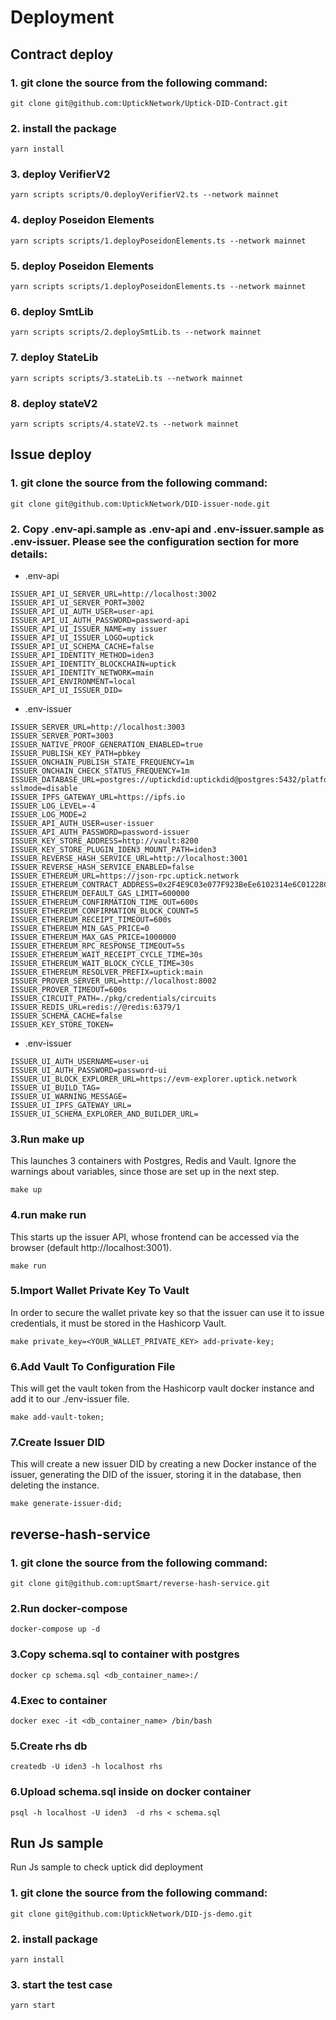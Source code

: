 # Deployment


## Contract deploy

### 1. git clone the source from the following command:
```
git clone git@github.com:UptickNetwork/Uptick-DID-Contract.git
```


### 2. install the package
```
yarn install
```

### 3. deploy VerifierV2
```
yarn scripts scripts/0.deployVerifierV2.ts --network mainnet
```

### 4. deploy Poseidon Elements
```
yarn scripts scripts/1.deployPoseidonElements.ts --network mainnet
```

### 5. deploy Poseidon Elements
```
yarn scripts scripts/1.deployPoseidonElements.ts --network mainnet
```

### 6. deploy SmtLib
```
yarn scripts scripts/2.deploySmtLib.ts --network mainnet
```

### 7. deploy StateLib
```
yarn scripts scripts/3.stateLib.ts --network mainnet
```

### 8. deploy stateV2
```
yarn scripts scripts/4.stateV2.ts --network mainnet
```

## Issue deploy

### 1. git clone the source from the following command:
```
git clone git@github.com:UptickNetwork/DID-issuer-node.git
```

### 2. Copy .env-api.sample as .env-api and .env-issuer.sample as .env-issuer. Please see the configuration section for more details:

- .env-api
```
ISSUER_API_UI_SERVER_URL=http://localhost:3002
ISSUER_API_UI_SERVER_PORT=3002
ISSUER_API_UI_AUTH_USER=user-api
ISSUER_API_UI_AUTH_PASSWORD=password-api
ISSUER_API_UI_ISSUER_NAME=my issuer
ISSUER_API_UI_ISSUER_LOGO=uptick
ISSUER_API_UI_SCHEMA_CACHE=false
ISSUER_API_IDENTITY_METHOD=iden3
ISSUER_API_IDENTITY_BLOCKCHAIN=uptick
ISSUER_API_IDENTITY_NETWORK=main
ISSUER_API_ENVIRONMENT=local
ISSUER_API_UI_ISSUER_DID=
```
- .env-issuer
```
ISSUER_SERVER_URL=http://localhost:3003
ISSUER_SERVER_PORT=3003
ISSUER_NATIVE_PROOF_GENERATION_ENABLED=true
ISSUER_PUBLISH_KEY_PATH=pbkey
ISSUER_ONCHAIN_PUBLISH_STATE_FREQUENCY=1m
ISSUER_ONCHAIN_CHECK_STATUS_FREQUENCY=1m
ISSUER_DATABASE_URL=postgres://uptickdid:uptickdid@postgres:5432/platformid?sslmode=disable
ISSUER_IPFS_GATEWAY_URL=https://ipfs.io
ISSUER_LOG_LEVEL=-4
ISSUER_LOG_MODE=2
ISSUER_API_AUTH_USER=user-issuer
ISSUER_API_AUTH_PASSWORD=password-issuer
ISSUER_KEY_STORE_ADDRESS=http://vault:8200
ISSUER_KEY_STORE_PLUGIN_IDEN3_MOUNT_PATH=iden3
ISSUER_REVERSE_HASH_SERVICE_URL=http://localhost:3001
ISSUER_REVERSE_HASH_SERVICE_ENABLED=false
ISSUER_ETHEREUM_URL=https://json-rpc.uptick.network
ISSUER_ETHEREUM_CONTRACT_ADDRESS=0x2F4E9C03e077F923BeEe6102314e6C01228C67EA
ISSUER_ETHEREUM_DEFAULT_GAS_LIMIT=600000
ISSUER_ETHEREUM_CONFIRMATION_TIME_OUT=600s
ISSUER_ETHEREUM_CONFIRMATION_BLOCK_COUNT=5
ISSUER_ETHEREUM_RECEIPT_TIMEOUT=600s
ISSUER_ETHEREUM_MIN_GAS_PRICE=0
ISSUER_ETHEREUM_MAX_GAS_PRICE=1000000
ISSUER_ETHEREUM_RPC_RESPONSE_TIMEOUT=5s
ISSUER_ETHEREUM_WAIT_RECEIPT_CYCLE_TIME=30s
ISSUER_ETHEREUM_WAIT_BLOCK_CYCLE_TIME=30s
ISSUER_ETHEREUM_RESOLVER_PREFIX=uptick:main
ISSUER_PROVER_SERVER_URL=http://localhost:8002
ISSUER_PROVER_TIMEOUT=600s
ISSUER_CIRCUIT_PATH=./pkg/credentials/circuits
ISSUER_REDIS_URL=redis://@redis:6379/1
ISSUER_SCHEMA_CACHE=false
ISSUER_KEY_STORE_TOKEN=
```

- .env-issuer
```
ISSUER_UI_AUTH_USERNAME=user-ui
ISSUER_UI_AUTH_PASSWORD=password-ui
ISSUER_UI_BLOCK_EXPLORER_URL=https://evm-explorer.uptick.network
ISSUER_UI_BUILD_TAG=
ISSUER_UI_WARNING_MESSAGE=
ISSUER_UI_IPFS_GATEWAY_URL=
ISSUER_UI_SCHEMA_EXPLORER_AND_BUILDER_URL=
```

### 3.Run make up 
This launches 3 containers with Postgres, Redis and Vault. Ignore the warnings about variables, since those are set up in the next step.
```
make up
```

### 4.run make run
 This starts up the issuer API, whose frontend can be accessed via the browser (default http://localhost:3001).
```
make run
```

### 5.Import Wallet Private Key To Vault
In order to secure the wallet private key so that the issuer can use it to issue credentials, it must be stored in the Hashicorp Vault.
```
make private_key=<YOUR_WALLET_PRIVATE_KEY> add-private-key;
```

### 6.Add Vault To Configuration File
This will get the vault token from the Hashicorp vault docker instance and add it to our ./env-issuer file.
```
make add-vault-token;
```

### 7.Create Issuer DID
This will create a new issuer DID by creating a new Docker instance of the issuer, generating the DID of the issuer, storing it in the database, then deleting the instance.
```
make generate-issuer-did;
```

## reverse-hash-service

### 1. git clone the source from the following command:
```
git clone git@github.com:uptSmart/reverse-hash-service.git
```

### 2.Run docker-compose
```
docker-compose up -d
```

### 3.Copy schema.sql to container with postgres
```
docker cp schema.sql <db_container_name>:/
```
### 4.Exec to container
```
docker exec -it <db_container_name> /bin/bash
```
### 5.Create rhs db
```
createdb -U iden3 -h localhost rhs 
```
### 6.Upload schema.sql inside on docker container
```
psql -h localhost -U iden3  -d rhs < schema.sql
```

## Run Js sample

Run Js sample to check uptick did deployment

### 1. git clone the source from the following command:
```
git clone git@github.com:UptickNetwork/DID-js-demo.git
```

### 2. install package 
```
yarn install
```

### 3. start the test case 
```
yarn start
```
